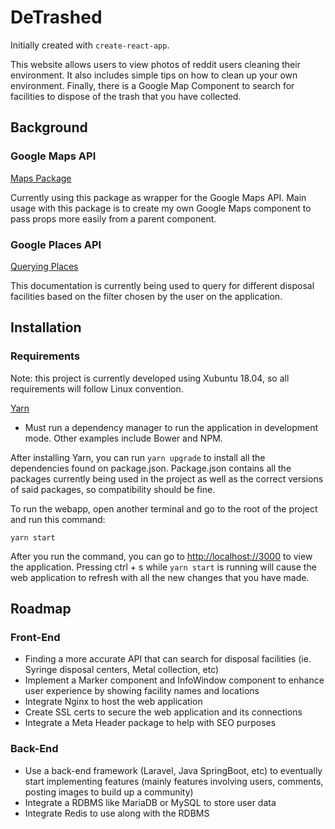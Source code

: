 # DeTrashed
Initially created with ```create-react-app```. 

This website allows users to view photos of reddit users cleaning their environment. It also includes simple tips on how to clean up your own environment. Finally, there is a Google Map Component to search for facilities to dispose of the trash that you have collected.

## Background

### Google Maps API
[Maps Package](https://github.com/google-map-react/google-map-react)

Currently using this package as wrapper for the Google Maps API. Main usage with this package is to create my own Google Maps component to pass props more easily from a parent component. 

### Google Places API
[Querying Places](https://developers.google.com/places/web-service/intro)

This documentation is currently being used to query for different disposal facilities based on the filter chosen by the user on the application.

## Installation
### Requirements
Note: this project is currently developed using Xubuntu 18.04, so all requirements will follow Linux convention.

[Yarn](https://yarnpkg.com/lang/en/docs/install/#debian-stable)
* Must run a dependency manager to run the application in development mode. Other examples include Bower and NPM.

After installing Yarn, you can run ```yarn upgrade``` to install all the dependencies found on package.json. Package.json contains all the packages currently being used in the project as well as the correct versions of said packages, so compatibility should be fine.

To run the webapp, open another terminal and go to the root of the project and run this command:
```
yarn start
```
 After you run the command, you can go to [http://localhost://3000](http://localhost://3000) to view the application.
 Pressing ctrl + s while ```yarn start``` is running will cause the web application to refresh with all the new changes that you have made.
 

## Roadmap
### Front-End
* Finding a more accurate API that can search for disposal facilities (ie. Syringe disposal centers, Metal collection, etc)
* Implement a Marker component and InfoWindow component to enhance user experience by showing facility names and locations
* Integrate Nginx to host the web application
* Create SSL certs to secure the web application and its connections
* Integrate a Meta Header package to help with SEO purposes 


### Back-End
* Use a back-end framework (Laravel, Java SpringBoot, etc) to eventually start implementing features (mainly features involving users, comments, posting images to build up a community)
* Integrate a RDBMS like MariaDB or MySQL to store user data
* Integrate Redis to use along with the RDBMS
